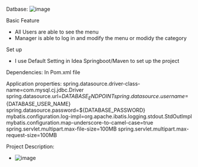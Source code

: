 Datbase: ![image](https://github.com/DQLIU1995/little-cafe/assets/88858740/b7de0bd4-d985-449c-a5d9-8540da447530)

Basic Feature

- All Users are able to see the menu
- Manager is able to log in and modify the menu or modidy the category


Set up
- I use Default Setting in Idea Springboot/Maven to set up the project


Dependencies: 
In Pom.xml file

Application properties: 
spring.datasource.driver-class-name=com.mysql.cj.jdbc.Driver
spring.datasource.url=${DATABASE_ENDPOINT}
spring.datasource.username=${DATABASE_USER_NAME}
spring.datasource.password=${DATABASE_PASSWORD}
mybatis.configuration.log-impl=org.apache.ibatis.logging.stdout.StdOutImpl
mybatis.configuration.map-underscore-to-camel-case=true
spring.servlet.multipart.max-file-size=100MB
spring.servlet.multipart.max-request-size=100MB

Project Description: 
- ![image](https://github.com/DQLIU1995/little-cafe/assets/88858740/9a16319f-792c-43b3-b731-c61be77899cf)
